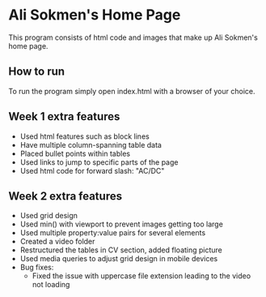 # Ali Sokmen's Home Page
This program consists of html code and images that make up Ali Sokmen's home page.

## How to run
To run the program simply open index.html with a browser of your choice.

## Week 1 extra features
- Used html features such as block lines
- Have multiple column-spanning table data
- Placed bullet points within tables
- Used links to jump to specific parts of the page
- Used html code for forward slash: "AC/DC"

## Week 2 extra features
- Used grid design
- Used min() with viewport to prevent images getting too large
- Used multiple property:value pairs for several elements
- Created a video folder
- Restructured the tables in CV section, added floating picture
- Used media queries to adjust grid design in mobile devices
- Bug fixes:
  - Fixed the issue with uppercase file extension leading to the video not loading
